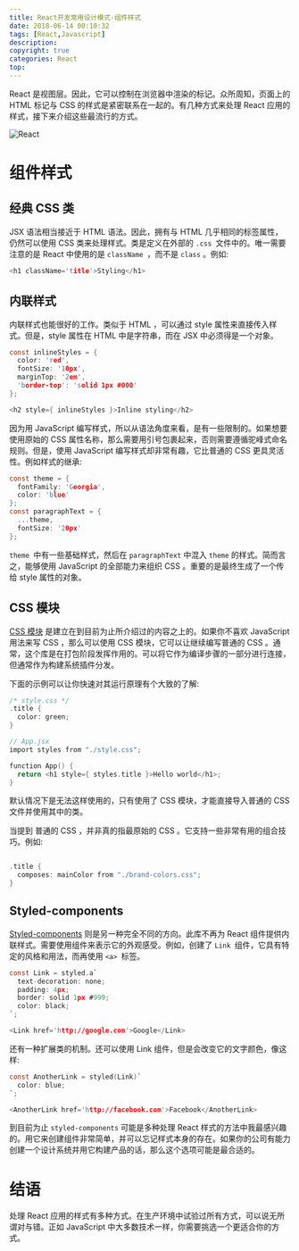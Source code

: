 ```yaml
---
title: React开发常用设计模式-组件样式
date: 2018-06-14 00:10:32
tags: [React,Javascript]
description: 
copyright: true
categories: React
top:
---
```

React 是视图层。因此，它可以控制在浏览器中渲染的标记。众所周知，页面上的 HTML 标记与 CSS 的样式是紧密联系在一起的。有几种方式来处理 React 应用的样式，接下来介绍这些最流行的方式。

![React](https://coding.net/u/DRuilong/p/phone_drl/git/raw/master/image/react_d.png)

<!--more-->

# 组件样式

## 经典 CSS 类

JSX 语法相当接近于 HTML 语法。因此，拥有与 HTML 几乎相同的标签属性，仍然可以使用 CSS 类来处理样式。类是定义在外部的 `.css `文件中的。唯一需要注意的是 React 中使用的是 `className `，而不是 `class` 。例如:

```h
<h1 className='title'>Styling</h1>
```

## 内联样式

内联样式也能很好的工作。类似于 HTML ，可以通过 style 属性来直接传入样式。但是，style 属性在 HTML 中是字符串，而在 JSX 中必须得是一个对象。

```h
const inlineStyles = {
  color: 'red',
  fontSize: '10px',
  marginTop: '2em',
  'border-top': 'solid 1px #000'
};

<h2 style={ inlineStyles }>Inline styling</h2>
```
因为用 JavaScript 编写样式，所以从语法角度来看，是有一些限制的。如果想要使用原始的 CSS 属性名称，那么需要用引号包裹起来，否则需要遵循驼峰式命名规则。但是，使用 JavaScript 编写样式却非常有趣，它比普通的 CSS 更具灵活性。例如样式的继承:


```h
const theme = {
  fontFamily: 'Georgia',
  color: 'blue'
};
const paragraphText = {
  ...theme,
  fontSize: '20px'
};

```

`theme `中有一些基础样式，然后在 `paragraphText` 中混入 `theme` 的样式。简而言之，能够使用 JavaScript 的全部能力来组织 CSS 。重要的是最终生成了一个传给 style 属性的对象。

## CSS 模块

[CSS 模块](https://github.com/css-modules/css-modules/blob/master/docs/get-started.md) 是建立在到目前为止所介绍过的内容之上的。如果你不喜欢 JavaScript 用法来写 CSS ，那么可以使用 CSS 模块，它可以让继续编写普通的 CSS 。通常，这个库是在打包阶段发挥作用的。可以将它作为编译步骤的一部分进行连接，但通常作为构建系统插件分发。

下面的示例可以让你快速对其运行原理有个大致的了解:
```h
/* style.css */
.title {
  color: green;
}

// App.jsx
import styles from "./style.css";

function App() {
  return <h1 style={ styles.title }>Hello world</h1>;
}
```
默认情况下是无法这样使用的，只有使用了 CSS 模块，才能直接导入普通的 CSS 文件并使用其中的类。

当提到 普通的 CSS ，并非真的指最原始的 CSS 。它支持一些非常有用的组合技巧。例如:
```h

.title {
  composes: mainColor from "./brand-colors.css";
}
```

## Styled-components

[Styled-components](https://www.styled-components.com/) 则是另一种完全不同的方向。此库不再为 React 组件提供内联样式。需要使用组件来表示它的外观感受。例如，创建了 `Link `组件，它具有特定的风格和用法，而再使用 `<a> `标签。

```h
const Link = styled.a`
  text-decoration: none;
  padding: 4px;
  border: solid 1px #999;
  color: black;
`;

<Link href='http://google.com'>Google</Link>
```
还有一种扩展类的机制。还可以使用 Link 组件，但是会改变它的文字颜色，像这样:
```h
const AnotherLink = styled(Link)`
  color: blue;
`;

<AnotherLink href='http://facebook.com'>Facebook</AnotherLink>

```
到目前为止 `styled-components` 可能是多种处理 React 样式的方法中我最感兴趣的。用它来创建组件非常简单，并可以忘记样式本身的存在。如果你的公司有能力创建一个设计系统并用它构建产品的话，那么这个选项可能是最合适的。

# 结语

处理 React 应用的样式有多种方式。在生产环境中试验过所有方式，可以说无所谓对与错。正如 JavaScript 中大多数技术一样，你需要挑选一个更适合你的方式。